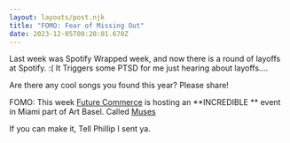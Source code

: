 ```yaml
---
layout: layouts/post.njk
title: "FOMO: Fear of Missing Out"
date: 2023-12-05T00:20:01.670Z
---
```


Last week was Spotify Wrapped week, and now there is a round of layoffs at Spotify. :( It Triggers some PTSD for me just hearing about layoffs....

Are there any cool songs you found this year? Please share!

FOMO: This week [Future Commerce](https://futurecommerce.com) is hosting an **INCREDIBLE ** event in Miami part of Art Basel. 
Called [Muses](https://www.futurecommerce.com/muses)

If you can make it, Tell Phillip I sent ya. 

